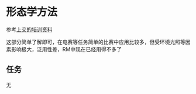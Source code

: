 # 形态学方法
参考[上交的培训资料](https://sjtu-robomaster-team.github.io/vision-learning-1/)

这部分简单了解即可，在电赛等任务简单的比赛中应用比较多，但受环境光照等因素影响极大，泛用性差，RM中现在已经用得不多了

## 任务
无
